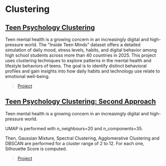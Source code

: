 # Clustering

## [Teen Psychology Clustering](https://nbviewer.org/github/Vpy7/Jupyter-Analysis-Collection/blob/f81a091db4e1921072158948bd860d08361f1d00/Classification/Store%20Membership%20Renewal/Membership%20groceries%20store%20user%20profile%20Dataset.ipynb)  

Teen mental health is a growing concern in an increasingly digital and high-pressure world. The "Inside Teen Minds" dataset offers a detailed simulation of daily mood, stress levels, habits, and digital behavior among high school students across more than 40 countries in 2025. This project uses clustering techniques to explore patterns in the mental health and lifestyle behaviors of teens. The goal is to identify distinct behavioral profiles and gain insights into how daily habits and technology use relate to emotional well-being.

> [Project](https://github.com/Vpy7/Jupyter-Analysis-Collection/tree/main/Clustering/Teen%20Psychology)

## [Teen Psychology Clustering: Second Approach](https://nbviewer.org/github/Vpy7/Jupyter-Analysis-Collection/blob/f81a091db4e1921072158948bd860d08361f1d00/Classification/Store%20Membership%20Renewal/Membership%20groceries%20store%20user%20profile%20Dataset.ipynb)  

Teen mental health is a growing concern in an increasingly digital and high-pressure world. 

UMAP is performed with n_neighbours=20 and n_components=35.

Then, Gaussian Mixture, Spectral Clustering, Agglomerative Clustering and DBSCAN are performed for a cluster range of 2 to 12. For each one, Silhouette Score is computed.

> [Project](https://github.com/Vpy7/Jupyter-Analysis-Collection/tree/main/Clustering/Teen%20Psychology%20v2)
